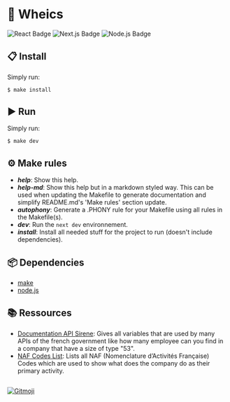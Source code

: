 # 📌 Wheics

![React Badge](https://img.shields.io/badge/React-v18.2-%2361DAFB?logo=react&logoColor=%2361DAFB)
![Next.js Badge](https://img.shields.io/badge/Next.js-v14-%23000000?logo=next.js&logoColor=000000)
![Node.js Badge](https://img.shields.io/badge/Node.js-v21.6-%23339933?logo=node.js)


## 📋 Install
Simply run:
```bash
$ make install
```

## ▶️ Run
Simply run:
```bash
$ make dev
```

## ⚙️ Make rules
- ***help***:           Show this help.
- ***help-md***:        Show this help but in a markdown styled way. This can be used when updating the Makefile to generate documentation and simplify README.md's 'Make rules' section update.
- ***autophony***:      Generate a .PHONY rule for your Makefile using all rules in the Makefile(s).
- ***dev***:            Run the `next dev` environnement.
- ***install***:        Install all needed stuff for the project to run (doesn't include dependencies).

## 📦 Dependencies
- [make](https://www.gnu.org/software/make/)
- [node.js](https://nodejs.org/en) 

## 📚 Ressources 
- [Documentation API Sirene](https://www.sirene.fr/static-resources/htm/v_sommaire.htm): Gives all variables that are used by many APIs of the french government like how many employee can you find in a company that have a size of type "53".
- [NAF Codes List](https://www.insee.fr/fr/information/2120875): Lists all NAF (Nomenclature d’Activités Française) Codes which are used to show what does the company do as their primary activity.

##
<a href="https://gitmoji.dev">
  <img
    src="https://img.shields.io/badge/gitmoji-%20😜%20😍-FFDD67.svg?style=flat-square"
    alt="Gitmoji"
  />
</a>

